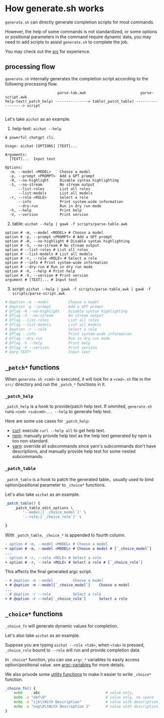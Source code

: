 # How generate.sh works

`generate.sh` can directly generate completion scripts for most commands.

However, the help of some commands is not standardized, or some options or positional parameters in the command require dynamic data, you may need to add scripts to assist `generate.sh` to complete the job.

You may check out the [src](https://github.com/sigoden/argc-completions/tree/main/src) for experience.

## processing flow

`generate.sh` internally generates the completion script according to the following processing flow.

```
                        parse-tab.awk                         parse-script.awk 
help-text(_patch_help) ---------------> table(_patch_table) ------------------> script
              
```

Let's take `aichat` as an example.

1. help-text: `aichat --help`

```
A powerful chatgpt cli.

Usage: aichat [OPTIONS] [TEXT]...

Arguments:
  [TEXT]...  Input text

Options:
  -m, --model <MODEL>    Choose a model
  -p, --prompt <PROMPT>  Add a GPT prompt
  -H, --no-highlight     Disable syntax highlighting
  -S, --no-stream        No stream output
      --list-roles       List all roles
      --list-models      List all models
  -r, --role <ROLE>      Select a role
      --info             Print system-wide information
      --dry-run          Run in dry run mode
  -h, --help             Print help
  -V, --version          Print version
```

2. table: `aichat --help | gawk -f scripts/parse-table.awk`

```
option # -m, --model <MODEL> # Choose a model
option # -p, --prompt <PROMPT> # Add a GPT prompt
option # -H, --no-highlight # Disable syntax highlighting
option # -S, --no-stream # No stream output
option # --list-roles # List all roles
option # --list-models # List all models
option # -r, --role <ROLE> # Select a role
option # --info # Print system-wide information
option # --dry-run # Run in dry run mode
option # -h, --help # Print help
option # -V, --version # Print version
argument # [TEXT]... # Input text
```

3. script: `aichat --help | gawk -f scripts/parse-table.awk | gawk -f scripts/parse-script.awk`

```sh
# @option -m --model         Choose a model
# @option -p --prompt        Add a GPT prompt
# @flag -H --no-highlight    Disable syntax highlighting
# @flag -S --no-stream       No stream output
# @flag --list-roles         List all roles
# @flag --list-models        List all models
# @option -r --role          Select a role
# @flag --info               Print system-wide information
# @flag --dry-run            Run in dry run mode
# @flag -h --help            Print help
# @flag -V --version         Print version
# @arg TEXT*                 Input text
```

## `_patch*` functions 

When `generate.sh <cmd>` is executed, it will look for a `<cmd>.sh` file in the `src/` directory and run the `_patch_*` functions in it.

### `_patch_help`

`_patch_help` is a hook to provide/patch help text. If ommited, `generate.sh` runs `<cmd> <subcmd>... --help` to generate help text.

Here are some use cases for `_patch_help`:

- [curl](https://github.com/sigoden/argc-completions/blob/main/src/curl.sh): execute `curl --help all` to get help text.
- [npm](https://github.com/sigoden/argc-completions/blob/main/src/npm.sh): manually provide help text as the help text generated by npm is too non-standard.
- [yarn](https://github.com/sigoden/argc-completions/blob/main/src/yarn.sh): override all subcommands since yarn's subcommands don't have descriptions, and manually provide help text for some nested subcommands.

### `_patch_table`

`_patch_table` is a hook to patch the generated table，usually used to bind option/positional parameter to `_choice*` functions.

Let's also take `aichat` as an example.

```sh
_patch_table() {
    _patch_table_edit_options \
        '--model;[`_choice_model`]' \
        '--role;[`_choice_role`]' \

}
```

With `_patch_table`, `_choice_*` is appended to fourth column.

```diff
- option # -m, --model <MODEL> # Choose a model
+ option # -m, --model <MODEL> # Choose a model # [`_choice_model`]
...
- option # -r, --role <ROLE> # Select a role
+ option # -r, --role <ROLE> # Select a role # [`_choice_role`]
```

This affects the final generated argc script.

```diff
- # @option -m --model         Choose a model
+ # @option -m --model[`_choice_model`]    Choose a model
...
- # @option -r --role          Select a role
+ # @option -r --role[`_choice_role`]      Select a role
```

## `_choice*` functions

`_choice_fn` will generate dynamic values for completion.

Let's also take `aichat` as an example.

Suppose you are typing `aichat --role <tab>`, when `<tab>` is pressed, `_choice_role` bound to `--role` will run and provide completion data.

In `_choice*` function, you can use `argc_*` variables to easily access option/positional value. see [argc-variables](./argc-variables.md) for more details.

We also privode some [utility functions](https://github.com/sigoden/argc-completions/blob/main/utils/_argc_utils.sh) to make it easier to write `_choice*` function.

```sh
_choice_fn() {
    echo     abc                              # value only,
    echo -e "def\0"                           # value only, no space
    echo -e "ijk\tWith Description"           # value with description
    echo -e "nop\0\tWith Description 2"       # value with description, no space
}
```